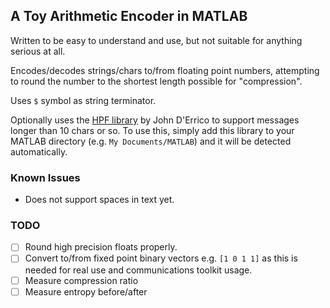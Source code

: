 ## A Toy Arithmetic Encoder in MATLAB

Written to be easy to understand and use, but not suitable for anything serious at all.

Encodes/decodes strings/chars to/from floating point numbers, attempting to round the number to the shortest length possible for "compression". 

Uses `$` symbol as string terminator.

Optionally uses the [HPF library](https://uk.mathworks.com/matlabcentral/fileexchange/36534-hpf-a-big-decimal-class) by  John D'Errico to support messages longer than 10 chars or so. To use this, simply add this library to your MATLAB directory (e.g. `My Documents/MATLAB`) and it will be detected automatically.

### Known Issues
- Does not support spaces in text yet.

### TODO
- [ ] Round high precision floats properly.
- [ ] Convert to/from fixed point binary vectors e.g. `[1 0 1 1]` as this is needed for real use and communications toolkit usage.
- [ ] Measure compression ratio
- [ ] Measure entropy before/after

